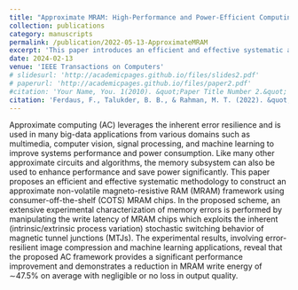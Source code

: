 ```yaml
---
title: "Approximate MRAM: High-Performance and Power-Efficient Computing With MRAM Chips for Error-Tolerant Applications"
collection: publications
category: manuscripts
permalink: /publication/2022-05-13-ApproximateMRAM
excerpt: 'This paper introduces an efficient and effective systematic approach to build an approximate non-volatile magneto-resistive RAM (MRAM) framework using consumer-off-the-shelf (COTS) MRAM chips. The experimental results show that the proposed AC framework offers a significant performance boost and achieves a reduction in MRAM write energy of approximately 47.5% on average, with little to no loss in output quality.'
date: 2024-02-13
venue: 'IEEE Transactions on Computers'
# slidesurl: 'http://academicpages.github.io/files/slides2.pdf'
# paperurl: 'http://academicpages.github.io/files/paper2.pdf'
#citation: 'Your Name, You. 1(2010). &quot;Paper Title Number 2.&quot; <i>Journal 1</i>. 1(2).'
citation: 'Ferdaus, F., Talukder, B. B., & Rahman, M. T. (2022). &quot;Approximate MRAM: High-Performance and Power-Efficient Computing With MRAM Chips for Error-Tolerant Applications.&quot; <i>IEEE Transactions on Computers</i>. 72(3), 668-681.'
---
```


Approximate computing (AC) leverages the inherent error resilience and is used in many big-data applications from various domains such as multimedia, computer vision, signal processing, and machine learning to improve systems performance and power consumption. Like many other approximate circuits and algorithms, the memory subsystem can also be used to enhance performance and save power significantly. This paper proposes an efficient and effective systematic methodology to construct an approximate non-volatile magneto-resistive RAM (MRAM) framework using consumer-off-the-shelf (COTS) MRAM chips. In the proposed scheme, an extensive experimental characterization of memory errors is performed by manipulating the write latency of MRAM chips which exploits the inherent (intrinsic/extrinsic process variation) stochastic switching behavior of magnetic tunnel junctions (MTJs). The experimental results, involving error-resilient image compression and machine learning applications, reveal that the proposed AC framework provides a significant performance improvement and demonstrates a reduction in MRAM write energy of ∼47.5% on average with negligible or no loss in output quality.
<!--The contents above will be part of a list of publications, if the user clicks the link for the publication than the contents of section will be rendered as a full page, allowing you to provide more information about the paper for the reader. When publications are displayed as a single page, the contents of the above "citation" field will automatically be included below this section in a smaller font.-->
